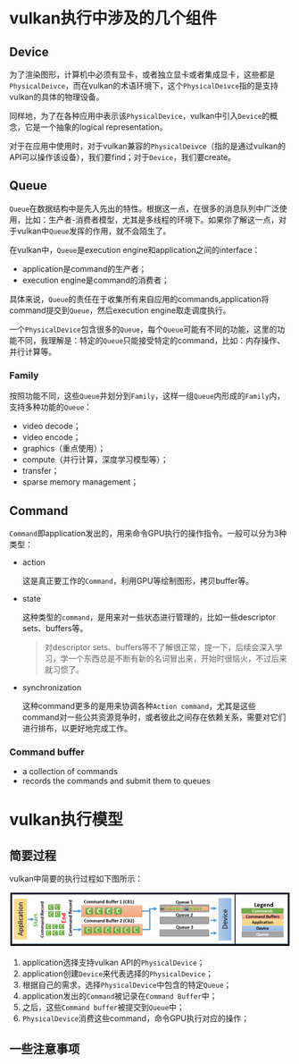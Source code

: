 
# vulkan执行中涉及的几个组件
## Device
为了渲染图形，计算机中必须有显卡，或者独立显卡或者集成显卡，这些都是`PhysicalDeivce`，而在vulkan的术语环境下，这个`PhysicalDeivce`指的是支持vulkan的具体的物理设备。

同样地，为了在各种应用中表示该`PhysicalDevice`，vulkan中引入`Device`的概念，它是一个抽象的logical representation。

对于在应用中使用时，对于vulkan兼容的`PhysicalDeivce`（指的是通过vulkan的API可以操作该设备），我们要find；对于`Device`，我们要create。

## Queue

`Queue`在数据结构中是先入先出的特性。根据这一点，在很多的消息队列中广泛使用，比如：生产者-消费者模型，尤其是多线程的环境下。如果你了解这一点，对于vulkan中`Queue`发挥的作用，就不会陌生了。

在vulkan中，`Queue`是execution engine和application之间的interface：
- application是command的生产者；
- execution engine是command的消费者；

具体来说，`Queue`的责任在于收集所有来自应用的commands,application将command提交到`Queue`，然后execution engine取走调度执行。

一个`PhysicalDevice`包含很多的`Queue`，每个`Queue`可能有不同的功能，这里的功能不同，我理解是：特定的`Queue`只能接受特定的command，比如：内存操作、并行计算等。

### Family
按照功能不同，这些`Queue`并划分到`Family`，这样一组`Queue`内形成的`Family`内，支持多种功能的`Queue`：
- video decode；
- video encode；
- graphics（重点使用）；
- compute（并行计算，深度学习模型等）；
- transfer；
- sparse memory management；

## Command

`Command`即application发出的，用来命令GPU执行的操作指令。一般可以分为3种类型：
- action

  这是真正要工作的`Command`，利用GPU等绘制图形，拷贝buffer等。

- state

  这种类型的`command`，是用来对一些状态进行管理的，比如一些descriptor sets、buffers等。
  > 对descriptor sets、buffers等不了解很正常，提一下，后续会深入学习，学一个东西总是不断有新的名词冒出来，开始时很恼火，不过后来就习惯了。

- synchronization
  
  这种command更多的是用来协调各种`Action command`，尤其是这些command对一些公共资源竞争时，或者彼此之间存在依赖关系，需要对它们进行排布，以更好地完成工作。

### Command buffer

- a collection of commands
- records the commands and submit them to queues

# vulkan执行模型

## 简要过程

vulkan中简要的执行过程如下图所示：

![vulkan的执行模型](images/2/1.png)

1. application选择支持vulkan API的`PhysicalDevice`；
2. application创建`Device`来代表选择的`PhysicalDevice`；
3. 根据自己的需求，选择`PhysicalDevice`中包含的特定`Queue`；
4. application发出的`Command`被记录在`Command Buffer`中；
5. 之后，这些`Command buffer`被提交到`Queue`中；
6. `PhysicalDevice`消费这些command，命令GPU执行对应的操作；

## 一些注意事项
